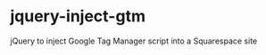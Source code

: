 jquery-inject-gtm
=================

jQuery to inject Google Tag Manager script into a Squarespace site
